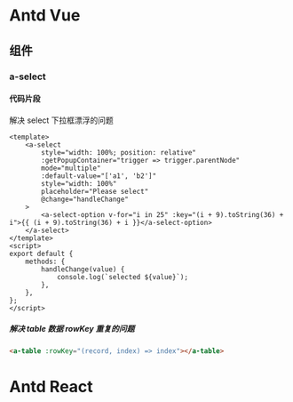 # Antd Vue

## 组件

### a-select

#### 代码片段

解决 select 下拉框漂浮的问题

```vue
<template>
    <a-select
        style="width: 100%; position: relative"
        :getPopupContainer="trigger => trigger.parentNode"
        mode="multiple"
        :default-value="['a1', 'b2']"
        style="width: 100%"
        placeholder="Please select"
        @change="handleChange"
    >
        <a-select-option v-for="i in 25" :key="(i + 9).toString(36) + i">{{ (i + 9).toString(36) + i }}</a-select-option>
    </a-select>
</template>
<script>
export default {
    methods: {
        handleChange(value) {
            console.log(`selected ${value}`);
        },
    },
};
</script>
```

##### 解决 table 数据 rowKey 重复的问题

```html
<a-table :rowKey="(record, index) => index"></a-table>
```

# Antd React
